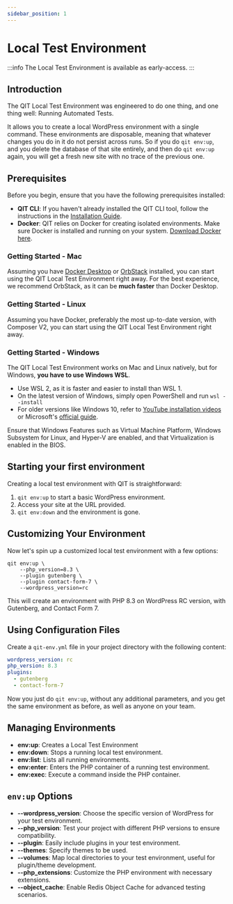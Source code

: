 ```yaml
---
sidebar_position: 1
---
```


# Local Test Environment

:::info
The Local Test Environment is available as early-access.
:::

## Introduction

The QIT Local Test Environment was engineered to do one thing, and one thing well: Running Automated Tests.

It allows you to create a local WordPress environment with a single command. These environments are disposable, meaning that whatever changes you do in it do not persist across runs. So if you do `qit env:up`, and you delete the database of that site entirely, and then do `qit env:up` again, you will get a fresh new site with no trace of the previous one.

## Prerequisites

Before you begin, ensure that you have the following prerequisites installed:

- **QIT CLI**: If you haven't already installed the QIT CLI tool, follow the instructions in the [Installation Guide](cli/01-installation.md).
- **Docker**: QIT relies on Docker for creating isolated environments. Make sure Docker is installed and running on your system. [Download Docker here](https://www.docker.com/get-started).

### Getting Started - Mac

Assuming you have [Docker Desktop](https://docs.docker.com/desktop/install/mac-install/) or [OrbStack](https://orbstack.dev/) installed, you can start using the QIT Local Test Environment right away. For the best experience, we recommend OrbStack, as it can be **much faster** than Docker Desktop.

### Getting Started - Linux

Assuming you have Docker, preferably the most up-to-date version, with Composer V2, you can start using the QIT Local Test Environment right away.

### Getting Started - Windows

The QIT Local Test Environment works on Mac and Linux natively, but for Windows, **you have to use Windows WSL**. 

- Use WSL 2, as it is faster and easier to install than WSL 1.
- On the latest version of Windows, simply open PowerShell and run `wsl --install`
- For older versions like Windows 10, refer to [YouTube installation videos](https://www.youtube.com/results?search_query=windows+wsl+install) or Microsoft's [official guide](https://learn.microsoft.com/en-us/windows/wsl/install). 

Ensure that Windows Features such as Virtual Machine Platform, Windows Subsystem for Linux, and Hyper-V are enabled, and that Virtualization is enabled in the BIOS. 

## Starting your first environment

Creating a local test environment with QIT is straightforward:

1. `qit env:up` to start a basic WordPress environment.
2. Access your site at the URL provided.
3. `qit env:down` and the environment is gone.

## Customizing Your Environment

Now let's spin up a customized local test environment with a few options:

```qitbash
qit env:up \
    --php_version=8.3 \
    --plugin gutenberg \
    --plugin contact-form-7 \
    --wordpress_version=rc
```

This will create an environment with PHP 8.3 on WordPress RC version, with Gutenberg, and Contact Form 7.

## Using Configuration Files

Create a `qit-env.yml` file in your project directory with the following content:

```yaml
wordpress_version: rc
php_version: 8.3
plugins:
  - gutenberg
  - contact-form-7
```

Now you just do `qit env:up`, without any additional parameters, and you get the same environment as before, as well as anyone on your team.

## Managing Environments

- **env:up**: Creates a Local Test Environment
- **env:down**: Stops a running local test environment.
- **env:list**: Lists all running environments.
- **env:enter**: Enters the PHP container of a running test environment.
- **env:exec**: Execute a command inside the PHP container.

## `env:up` Options

- **--wordpress_version**: Choose the specific version of WordPress for your test environment.
- **--php_version**: Test your project with different PHP versions to ensure compatibility.
- **--plugin**: Easily include plugins in your test environment.
- **--themes**: Specify themes to be used.
- **--volumes**: Map local directories to your test environment, useful for plugin/theme development.
- **--php_extensions**: Customize the PHP environment with necessary extensions.
- **--object_cache**: Enable Redis Object Cache for advanced testing scenarios.